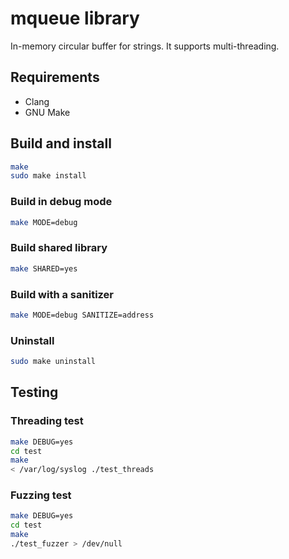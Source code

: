 # mqueue library
In-memory circular buffer for strings. It supports multi-threading.

## Requirements

- Clang
- GNU Make

## Build and install

```sh
make
sudo make install
```

### Build in debug mode

```sh
make MODE=debug
```

### Build shared library

```sh
make SHARED=yes
```

### Build with a sanitizer

```sh
make MODE=debug SANITIZE=address
```

### Uninstall

```sh
sudo make uninstall
```

## Testing

### Threading test

```sh
make DEBUG=yes
cd test
make
< /var/log/syslog ./test_threads
```

### Fuzzing test

```sh
make DEBUG=yes
cd test
make
./test_fuzzer > /dev/null
```
